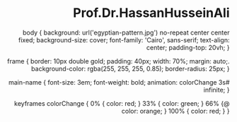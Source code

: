 <!DOCTYPE html>
<html lang="ar" dir="rtl">
<head>
  <meta charset="UTF-8">
  <title>نور الإيمان الدولية</title>
  <link rel="stylesheet" href="style.css">
</head>
<body>
  <div class="frame">
    <h1 id="main-name">Prof.Dr.HassanHusseinAli</h1>
  </div>

  <audio id="welcome-voice" src="voice.mp3"></audio>
  <audio id="background-music" src="monamour.mp3" loop></audio>

  <script src="script.js"></script>
</body>
</html>

body {
  background: url('egyptian-pattern.jpg') no-repeat center center fixed;
  background-size: cover;
  font-family: 'Cairo', sans-serif;
  text-align: center;
  padding-top: 20vh;
}

.frame {
  border: 10px double gold;
  padding: 40px;
  width: 70%;
  margin: auto;
  background-color: rgba(255, 255, 255, 0.85);
  border-radius: 25px;
}

#main-name {
  font-size: 3em;
  font-weight: bold;
  animation: colorChange 3s infinite;
}

@keyframes colorChange {
  0% { color: red; }
  33% { color: green; }
  66% { color: orange; }
  100% { color: red; }
}

